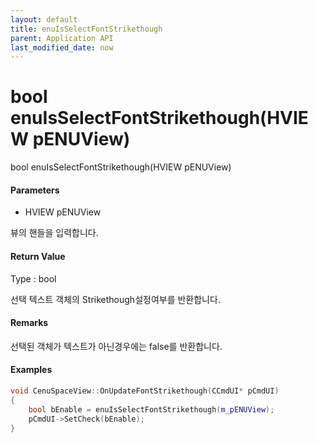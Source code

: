 ```yaml
---
layout: default
title: enuIsSelectFontStrikethough
parent: Application API
last_modified_date: now
---
```

# bool enuIsSelectFontStrikethough\(HVIEW pENUView\)

bool enuIsSelectFontStrikethough\(HVIEW pENUView\)

#### Parameters

* HVIEW pENUView

뷰의 핸들을 입력합니다.

#### Return Value

Type : bool

선택 텍스트 객체의 Strikethough설정여부를 반환합니다.

#### Remarks

선택된 객체가 텍스트가 아닌경우에는 false를 반환합니다.

#### Examples

```cpp
void CenuSpaceView::OnUpdateFontStrikethough(CCmdUI* pCmdUI)
{
	bool bEnable = enuIsSelectFontStrikethough(m_pENUView);
	pCmdUI->SetCheck(bEnable);
}
```



